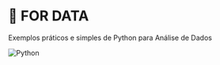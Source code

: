 # 🐍 FOR DATA
Exemplos práticos e simples de Python para Análise de Dados

<img alt="Python" src="https://img.shields.io/badge/python-%2314354C.svg?&style=for-the-badge&logo=python&logoColor=white"/> 
